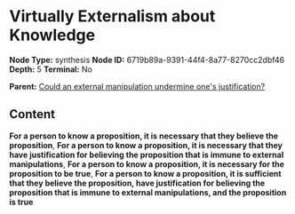 # Virtually Externalism about Knowledge

**Node Type:** synthesis
**Node ID:** 6719b89a-9391-44f4-8a77-8270cc2dbf46
**Depth:** 5
**Terminal:** No

**Parent:** [Could an external manipulation undermine one's justification?](could-an-external-manipulation-undermine-ones-justification-antithesis-e676fc40-034b-4759-84a2-fcff565ce861.md)

## Content

**For a person to know a proposition, it is necessary that they believe the proposition**, **For a person to know a proposition, it is necessary that they have justification for believing the proposition that is immune to external manipulations**, **For a person to know a proposition, it is necessary for the proposition to be true**, **For a person to know a proposition, it is sufficient that they believe the proposition, have justification for believing the proposition that is immune to external manipulations, and the proposition is true**
